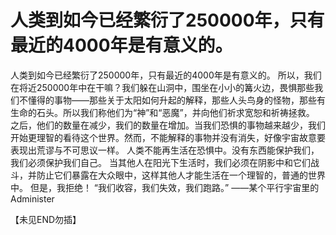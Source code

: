 # 人类到如今已经繁衍了250000年，只有最近的4000年是有意义的。
人类到如今已经繁衍了250000年，只有最近的4000年是有意义的。
所以，我们在将近250000年中在干嘛？我们躲在山洞中，围坐在小小的篝火边，畏惧那些我们不懂得的事物——那些关于太阳如何升起的解释，那些人头鸟身的怪物，那些有生命的石头。所以我们称他们为“神”和“恶魔”，并向他们祈求宽恕和祈祷拯救。
之后，他们的数量在减少，我们的数量在增加。当我们恐惧的事物越来越少，我们开始更理智的看待这个世界。然而，不能解释的事物并没有消失，好像宇宙故意要表现出荒谬与不可思议一样。
人类不能再生活在恐惧中。没有东西能保护我们，我们必须保护我们自己。
当其他人在阳光下生活时，我们必须在阴影中和它们战斗，并防止它们暴露在大众眼中，这样其他人才能生活在一个理智的，普通的世界中。
但是，我拒绝！
“我们收容，我们失效，我们跑路。”
——某个平行宇宙里的Administer 

【未见END勿插】